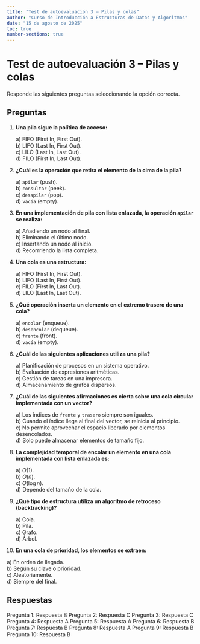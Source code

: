 ```yaml
---
title: "Test de autoevaluación 3 – Pilas y colas"
author: "Curso de Introducción a Estructuras de Datos y Algoritmos"
date: "15 de agosto de 2025"
toc: true
number-sections: true
---
```


# Test de autoevaluación 3 – Pilas y colas

Responde las siguientes preguntas seleccionando la opción correcta.

## Preguntas

1. **Una pila sigue la política de acceso:**

   a) FIFO (First In, First Out).  
   b) LIFO (Last In, First Out).  
   c) LILO (Last In, Last Out).  
   d) FILO (First In, Last Out).

2. **¿Cuál es la operación que retira el elemento de la cima de la pila?**

   a) `apilar` (push).  
   b) `consultar` (peek).  
   c) `desapilar` (pop).  
   d) `vacía` (empty).

3. **En una implementación de pila con lista enlazada, la operación `apilar` se realiza:**

   a) Añadiendo un nodo al final.  
   b) Eliminando el último nodo.  
   c) Insertando un nodo al inicio.  
   d) Recorrriendo la lista completa.

4. **Una cola es una estructura:**

   a) FIFO (First In, First Out).  
   b) LIFO (Last In, First Out).  
   c) FILO (First In, Last Out).  
   d) LILO (Last In, Last Out).

5. **¿Qué operación inserta un elemento en el extremo trasero de una cola?**

   a) `encolar` (enqueue).  
   b) `desencolar` (dequeue).  
   c) `frente` (front).  
   d) `vacía` (empty).

6. **¿Cuál de las siguientes aplicaciones utiliza una pila?**

   a) Planificación de procesos en un sistema operativo.  
   b) Evaluación de expresiones aritméticas.  
   c) Gestión de tareas en una impresora.  
   d) Almacenamiento de grafos dispersos.

7. **¿Cuál de las siguientes afirmaciones es cierta sobre una cola circular implementada con un vector?**

   a) Los índices de `frente` y `trasero` siempre son iguales.  
   b) Cuando el índice llega al final del vector, se reinicia al principio.  
   c) No permite aprovechar el espacio liberado por elementos desencolados.  
   d) Solo puede almacenar elementos de tamaño fijo.

8. **La complejidad temporal de encolar un elemento en una cola implementada con lista enlazada es:**

   a) $O(1)$.  
   b) $O(n)$.  
   c) $O(\log n)$.  
   d) Depende del tamaño de la cola.

9. **¿Qué tipo de estructura utiliza un algoritmo de retroceso (backtracking)?**

   a) Cola.  
   b) Pila.  
   c) Grafo.  
   d) Árbol.

10. **En una cola de prioridad, los elementos se extraen:**

   a) En orden de llegada.  
   b) Según su clave o prioridad.  
   c) Aleatoriamente.  
   d) Siempre del final.

## Respuestas

Pregunta 1: Respuesta B
Pregunta 2: Respuesta C
Pregunta 3: Respuesta C
Pregunta 4: Respuesta A
Pregunta 5: Respuesta A
Pregunta 6: Respuesta B
Pregunta 7: Respuesta B
Pregunta 8: Respuesta A
Pregunta 9: Respuesta B
Pregunta 10: Respuesta B